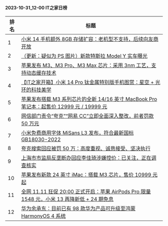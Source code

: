 #### 2023-10-31_12-00  IT之家日榜

| 排名 | 标题|
| --- | ---|
| 1 | [小米 14 手机额外 8GB 存储扩容：老机型不支持，后续向友商开放](https://www.ithome.com/0/728/528.htm) |
| 2 | [（更新：疑似为 PS 图片）新款特斯拉 Model Y 实车曝光](https://www.ithome.com/0/728/529.htm) |
| 3 | [苹果发布 M3、M3 Pro、M3 Max 芯片：采用 3nm 工艺，支持动态缓存技术](https://www.ithome.com/0/728/752.htm) |
| 4 | [【IT之家开箱】小米 14 Pro 钛金属特别版手机图赏：星空 + 光环的科技美学](https://www.ithome.com/0/728/651.htm) |
| 5 | [苹果发布搭载 M3 系列芯片的全新 14/16 英寸 MacBook Pro 笔记本：起售价 12999 元 / 19999 元](https://www.ithome.com/0/728/754.htm) |
| 6 | [网信部门责令“夸克”“网易 CC”立即全面深入整改，前者罚款 50 万元](https://www.ithome.com/0/728/697.htm) |
| 7 | [小米免费商用字体 MiSans L3 发布，符合最新国标 GB18030-2022](https://www.ithome.com/0/728/721.htm) |
| 8 | [夸克搜索回应被罚 50 万：高度重视、诚恳接受、坚决执行](https://www.ithome.com/0/728/709.htm) |
| 9 | [上海市市监局反垄断办回应李佳琦涉嫌控价：已关注，正在调查核实](https://www.ithome.com/0/728/664.htm) |
| 10 | [苹果发布新款 24 英寸 iMac：搭载 M3 芯片，售价 10999 元起](https://www.ithome.com/0/728/757.htm) |
| 11 | [全网 11.11 狂促 20:00 正式开启：苹果 AirPods Pro 限量 1548 元，小米 13 再降新低 + 24 期免息](https://www.ithome.com/0/728/733.htm) |
| 12 | [华为余承东：目前已有 98 款华为产品可升级至鸿蒙 HarmonyOS 4 系统](https://www.ithome.com/0/728/636.htm) |
